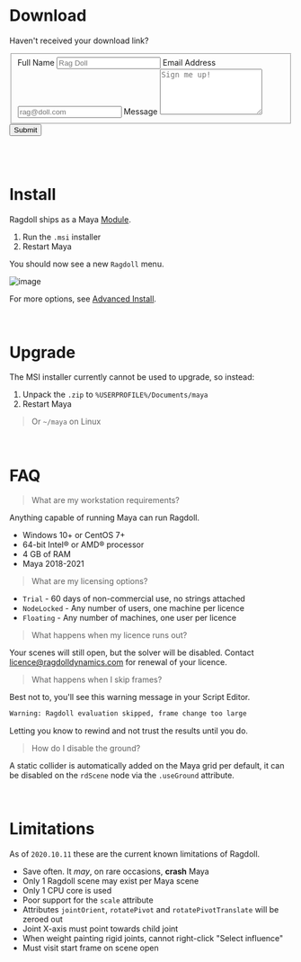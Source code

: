 # Download

Haven't received your download link?

<form id="fs-frm" name="simple-contact-form" accept-charset="utf-8" action="https://formspree.io/signup@ragdolldynamics.com" method="post">
  <fieldset id="fs-frm-inputs">
    <label for="full-name">Full Name</label>
    <input type="text" name="name" id="full-name" placeholder="Rag Doll" required="">
    <label for="email-address">Email Address</label>
    <input type="email" name="_replyto" id="email-address" placeholder="rag@doll.com" required="">
    <label for="message">Message</label>
    <textarea rows="5" name="message" id="message" placeholder="Sign me up!" required=""></textarea>
    <input type="hidden" name="_subject" id="email-subject" value="Contact Form Submission">
  </fieldset>
  <input type="submit" value="Submit">
</form>

<br>
<br>

# Install

Ragdoll ships as a Maya [Module](https://around-the-corner.typepad.com/adn/2012/07/distributing-files-on-maya-maya-modules.html).

1. Run the `.msi` installer
2. Restart Maya


You should now see a new `Ragdoll` menu.

![image](https://user-images.githubusercontent.com/2152766/95727954-cb353900-0c72-11eb-9592-b7fa930fff3b.png)

For more options, see [Advanced Install](/troubleshooting/#advanced-install).

<br>

# Upgrade

The MSI installer currently cannot be used to upgrade, so instead:

1. Unpack the `.zip` to `%USERPROFILE%/Documents/maya`
2. Restart Maya

> Or `~/maya` on Linux

<br>

# FAQ

<blockquote class="faq">What are my workstation requirements?</blockquote>

Anything capable of running Maya can run Ragdoll.

- Windows 10+ or CentOS 7+
- 64-bit Intel® or AMD® processor
- 4 GB of RAM
- Maya 2018-2021

<blockquote class="faq">What are my licensing options?</blockquote>

- `Trial` - 60 days of non-commercial use, no strings attached
- `NodeLocked` - Any number of users, one machine per licence
- `Floating` - Any number of machines, one user per licence

<blockquote class="faq">What happens when my licence runs out?</blockquote>

Your scenes will still open, but the solver will be disabled. Contact [licence@ragdolldynamics.com](mailto:licence@ragdolldynamics.com) for renewal of your licence.

<blockquote class="faq">What happens when I skip frames?</blockquote>

Best not to, you'll see this warning message in your Script Editor.

```bash
Warning: Ragdoll evaluation skipped, frame change too large
```

Letting you know to rewind and not trust the results until you do.

<blockquote class="faq">How do I disable the ground?</blockquote>

A static collider is automatically added on the Maya grid per default, it can be disabled on the `rdScene` node via the `.useGround` attribute.

<br>

# Limitations

As of `2020.10.11` these are the current known limitations of Ragdoll.

- Save often. It *may*, on rare occasions, **crash** Maya
- Only 1 Ragdoll scene may exist per Maya scene
- Only 1 CPU core is used
- Poor support for the `scale` attribute
- Attributes `jointOrient`, `rotatePivot` and `rotatePivotTranslate` will be zeroed out
- Joint X-axis must point towards child joint
- When weight painting rigid joints, cannot right-click "Select influence"
- Must visit start frame on scene open

